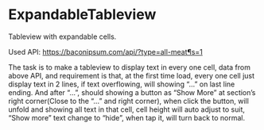 # ExpandableTableview
Tableview with expandable cells.

Used API: https://baconipsum.com/api/?type=all-meat¶s=1

The task is to make a tableview to display text in every one cell, data from above API, and requirement is that, at the first time load, every one cell just display text in 2 lines, if text overflowing, will showing “…” on last line ending. And after “…”, should showing a button as “Show More” at section’s right corner(Close to the “...” and right corner), when click the button, will unfold and showing all text in that cell, cell height will auto adjust to suit, “Show more” text change to “hide”, when tap it, will turn back to normal.


